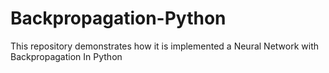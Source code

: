 # Backpropagation-Python
This repository demonstrates how it is implemented a Neural Network with Backpropagation In Python
